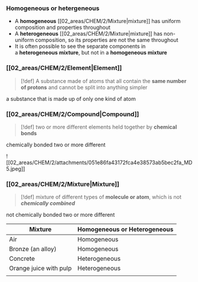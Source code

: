 ### Homogeneous or hetergeneous
- A **homogeneous** [[02_areas/CHEM/2/Mixture|mixture]] has uniform composition and properties throughout
- A **heterogeneous** [[02_areas/CHEM/2/Mixture|mixture]] has non-uniform composition, so its properties are not the same throughout
- It is often possible to see the separate components in a **heterogeneous** **mixture**, but not in a **homogeneous mixture**

### [[02_areas/CHEM/2/Element|Element]]

>[!def]  A substance made of atoms that all contain the **same number of protons** and cannot be split into anything simpler

a substance that is made up of only one kind of atom


### [[02_areas/CHEM/2/Compound|Compound]]
>[!def] two or more different elements held together by **chemical bonds**

chemically bonded
two or more different


![[02_areas/CHEM/2/attachments/051e86fa43172fca4e38573ab5bec2fa_MD5.jpeg]]

### [[02_areas/CHEM/2/Mixture|Mixture]]
>[!def] mixture of different types of **molecule or atom**, which is not ***chemically combined***

not chemically bonded
two or more different


| **Mixture**            | **Homogeneous or Heterogeneous** |
| ---------------------- | -------------------------------- |
| Air                    | Homogeneous                      |
| Bronze (an alloy)      | Homogeneous                      |
| Concrete               | Heterogeneous                    |
| Orange juice with pulp | Heterogeneous                    |
|                        |                                  |
